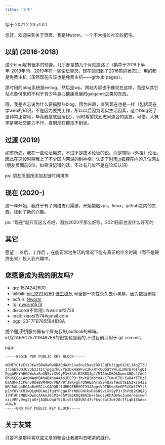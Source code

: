 ```yaml
---
title: '关于'
---
```

写于 2021 2 23 v1.0.1

您好，欢迎来到关于页面<!--毕竟多数情况是看一眼就关-->，我是Nworm，一个不大擅长社交的<!--死-->肥宅。  


## 以前 (2016-2018)
<!--您问2016年以前？ 抱歉，我不想说-->
这个blog呢有很多的前身。几乎都是搞几个月就跑路了（集中于2016下半年-2018年间，2019年在一些论坛晃悠，现在回归到了2016前的状态）。 用的都是免费主机（虽然现在应该也是免费主机——github pages）。  <!--免费的才是最贵的，tmd，现在我懂了-->
 
那时用的blog系统是emlog，然后是wp。网站内容也不像现在这样，而是从其它站点备份来的不利于青少年身心健康发展的galgame之类的东西。  <!--说白了就是r18,然后顺便写点不符合正确集体记忆的东西-->

哦，我差点忘说为什么要搞那些blog，因为兴趣，<!--因为我是色批-->直到现在也是一样（包括现在学web的知识，不是因为要找工作，所以以后因为现实生活因素，这个blog死了是非常正常地，毕竟我是底层居民），同时希望找到志同道合的朋友，可惜，大概率是我社交能力不行，直到现在都找不到诶。  

## 过渡 (2019)
如前所述，我在一些论坛晃悠，不过不是技术论坛的说。而是辅助（外挂）论坛。 因此在这段时期我上了不少国内网游的封神榜。认识了[时雨](https://drizzle.vip/),[x狐狸](https://xfox.fun/)在内的几位网友(朋友页面前6位，如果没记错的话，不过有几位不是在论坛认识)  

ps: 朋友页面按添加友链时间排序  

## 现在 (2020-)
这一年开始，我终于有了网络支付渠道，开始接触vps，linux，github之内的东西，<!--同时也开始使用隐私换取便利-->找到了新的兴趣<!--当然，我依旧是色批-->。  

ps: “现在”就只写这么点吧，因为2020不那么好写，2021目前也没什么好写的  

## 其它
愿望： <!--某核心价值观上面的东西能实现，不过99.9999%的概率不可能，以后你得喊“皇上，万岁，万岁，万万岁“倒是可能性大点，等下，如果皇上不是个人的话，现在就得喊，233333-->以后，工作后 <!--当厂狗后-->，在能正常地生活的情况下能有真正的空余时间（而不是硬挤出来）投入到兴趣中。  

## 您愿意成为我的朋友吗?

- qq: 1574242600
- ~~bilibili~~: [~~bili_12225260~~](https://space.bilibili.com/12225260) [~~诋生稳危~~](https://space.bilibili.com/27710126) 号全部一次性永久去小黑屋，因为数据删除
- acfun: [Nworm](https://www.acfun.cn/u/13207242)
- tg: [nworm1574](https://t.me/nworm1574)
- discord(不常用): Nworm#2729
- mail: xiaosi1574#gmail.com  
- pgp: 23F7FB7855B41D8A

提个醒,密钥服务器有个冒充我的,outlook的邮箱。  
id为2AEAC75701B467EB的密钥也是我的,不过目前只用于 git commit。     

pgp: 
```
-----BEGIN PGP PUBLIC KEY BLOCK-----

mDMEYCfzExYJKwYBBAHaRw8BAQdAXh1su0ouIbaqYDXIJgFk3iqpOX2KiJAqZTZU
3rSAEYO0JU53b3JtICjpgq7ku7YpIDx4aWFvc2kxNTc0QGdtYWlsLmNvbT6IlgQT
FggAPhYhBGCWxkxRaGNSviXV9yP3+3hVtB2KBQJgJ/MTAhsDBQkDwmcABQsJCAcC
BhUKCQgLAgQWAgMBAh4BAheAAAoJECP3+3hVtB2KbYoA/iTUmHCTB+IwD4rTTUz1
OaA0FktzPGnv0UeBVM4KOrVNAP9fJeKvghrONREahTsS94UaSfWobtEEh2ksS4iZ
NRJRALg4BGAn8xMSCisGAQQBl1UBBQEBB0DT93J8gpsV9IBKqoSmOPSVCW1Z9YlS
pZhf0VnXMIwOLgMBCAeIfgQYFggAJhYhBGCWxkxRaGNSviXV9yP3+3hVtB2KBQJg
J/MTAhsMBQkDwmcAAAoJECP3+3hVtB2KDg8BAIE+shoqzyKhAQmGo3umere8smwn
siLVRFv9vg2juO+jAQDLOqWf52BivElSQ8VBt47cFkycEut2wfJ8cTfLqkI8AA==
=UA/h
-----END PGP PUBLIC KEY BLOCK-----

```

## 关于友链
只要不是那种喜欢盗文章的和会让我被叫去喝茶的就行。